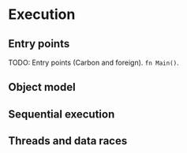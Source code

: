 # Execution

<!--
Part of the Carbon Language project, under the Apache License v2.0 with LLVM
Exceptions. See /LICENSE for license information.
SPDX-License-Identifier: Apache-2.0 WITH LLVM-exception
-->

## Entry points

TODO: Entry points (Carbon and foreign). `fn Main()`.

## Object model

## Sequential execution

## Threads and data races
